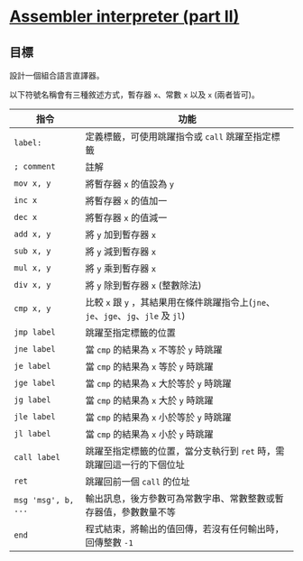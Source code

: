 # [Assembler interpreter (part II)](http://www.codewars.com/kata/assembler-interpreter-part-ii/)

## 目標

設計一個組合語言直譯器。

以下符號名稱會有三種敘述方式，暫存器 `x`、常數 `x` 以及 `x` (兩者皆可)。

|指令               |功能|
|-------------------|-|
|`label:`           |定義標籤，可使用跳躍指令或 `call` 跳躍至指定標籤|
|`; comment`        |註解|
|`mov x, y`         |將暫存器 `x` 的值設為 `y`|
|`inc x`            |將暫存器 `x` 的值加一|
|`dec x`            |將暫存器 `x` 的值減一|
|`add x, y`         |將 `y` 加到暫存器 `x`|
|`sub x, y`         |將 `y` 減到暫存器 `x`|
|`mul x, y`         |將 `y` 乘到暫存器 `x`|
|`div x, y`         |將 `y` 除到暫存器 `x` (整數除法)|
|`cmp x, y`         |比較 `x` 跟 `y` ，其結果用在條件跳躍指令上(`jne`、`je`、`jge`、`jg`、`jle` 及 `jl`)|
|`jmp label`        |跳躍至指定標籤的位置|
|`jne label`        |當 `cmp` 的結果為 `x` 不等於 `y` 時跳躍|
|`je label`         |當 `cmp` 的結果為 `x` 等於 `y` 時跳躍|
|`jge label`        |當 `cmp` 的結果為 `x` 大於等於 `y` 時跳躍|
|`jg label`         |當 `cmp` 的結果為 `x` 大於 `y` 時跳躍|
|`jle label`        |當 `cmp` 的結果為 `x` 小於等於 `y` 時跳躍|
|`jl label`         |當 `cmp` 的結果為 `x` 小於 `y` 時跳躍|
|`call label`       |跳躍至指定標籤的位置，當分支執行到 `ret` 時，需跳躍回這一行的下個位址|
|`ret`              |跳躍回前一個 `call` 的位址|
|`msg 'msg', b, ...`|輸出訊息，後方參數可為常數字串、常數整數或暫存器值，參數數量不等|
|`end`              |程式結束，將輸出的值回傳，若沒有任何輸出時，回傳整數 `-1`|
